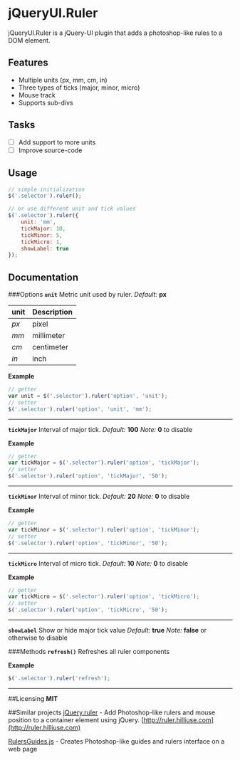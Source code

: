 jQueryUI.Ruler
============

jQueryUI.Ruler is a jQuery-UI plugin that adds a photoshop-like rules to a DOM element.

## Features
- Multiple units (px, mm, cm, in)
- Three types of ticks (major, minor, micro)
- Mouse track
- Supports sub-divs

## Tasks
- [ ] Add support to more units
- [ ] Improve source-code

## Usage
```javascript
// simple initialization
$('.selector').ruler();

// or use different unit and tick values
$('.selector').ruler({
	unit: 'mm',
	tickMajor: 10,
	tickMinor: 5,
	tickMicro: 1,
	showLabel: true
});
```
## Documentation

###Options
**`unit`** Metric unit used by ruler.
_Default:_ **px**

unit    | Description
--------|------------
*px* | pixel
*mm* | millimeter
*cm* | centimeter
*in* | inch

**Example**
```javascript
// getter
var unit = $('.selector').ruler('option', 'unit');
// setter
$('.selector').ruler('option', 'unit', 'mm');
```
----------
**`tickMajor`** Interval of major tick. 
_Default:_ **100**
_Note:_ **0** to disable

**Example**
```javascript
// getter
var tickMajor = $('.selector').ruler('option', 'tickMajor');
// setter
$('.selector').ruler('option', 'tickMajor', '50');
```
----------
**`tickMinor`** Interval of minor tick. 
_Default:_ **20**
_Note:_ **0** to disable

**Example**
```javascript
// getter
var tickMinor = $('.selector').ruler('option', 'tickMinor');
// setter
$('.selector').ruler('option', 'tickMinor', '50');
```
----------
**`tickMicro`** Interval of micro tick. 
_Default:_ **10**
_Note:_ **0** to disable

**Example**
```javascript
// getter
var tickMicro = $('.selector').ruler('option', 'tickMicro');
// setter
$('.selector').ruler('option', 'tickMicro', '50');
```
----------
**`showLabel`** Show or hide major tick value 
_Default:_ **true**
_Note:_ **false** or otherwise to disable

###Methods
**`refresh()`** Refreshes all ruler components

**Example**
```javascript
$('.selector').ruler('refresh');
```
----------
##Licensing
**MIT**

##Similar projects
[jQuery.ruler](https://github.com/hilliuse/ruler/) - Add Photoshop-like rulers and mouse position to a container element using jQuery. [http://ruler.hilliuse.com](http://ruler.hilliuse.com)

[RulersGuides.js](https://github.com/mark-rolich/RulersGuides.js) - Creates Photoshop-like guides and rulers interface on a web page